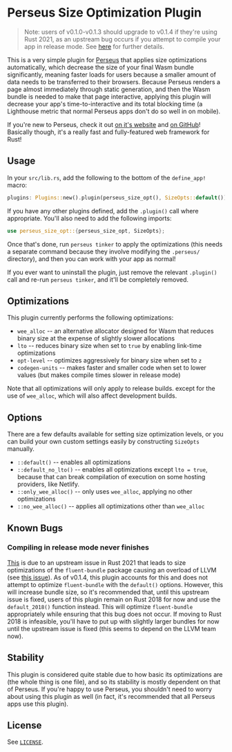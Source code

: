 # Perseus Size Optimization Plugin

> Note: users of v0.1.0-v0.1.3 should upgrade to v0.1.4 if they're using Rust 2021, as an upstream bug occurs if you attempt to compile your app in release mode. See [here](#compiling-in-release-mode-never-finishes) for further details.

This is a very simple plugin for [Perseus](https://arctic-hen7.github.io/perseus) that applies size optimizations automatically, which
decrease the size of your final Wasm bundle significantly, meaning faster loads for users because a smaller amount of data needs to be
transferred to their browsers. Because Perseus renders a page almost immediately through static generation, and then the Wasm bundle is
needed to make that page interactive, applying this plugin will decrease your app's time-to-interactive and its total blocking time
(a Lighthouse metric that normal Perseus apps don't do so well in on mobile).

If you're new to Perseus, check it out [on it's website](https://arctic-hen7.github.io/perseus) and [on GitHub](https://github.com/arctic-hen7/perseus)! Basically though, it's a really fast and fully-featured web framework for Rust!

## Usage

In your `src/lib.rs`, add the following to the bottom of the `define_app!` macro:

```rust
plugins: Plugins::new().plugin(perseus_size_opt(), SizeOpts::default())
```

If you have any other plugins defined, add the `.plugin()` call where appropriate. You'll also need to add the following imports:

```rust
use perseus_size_opt::{perseus_size_opt, SizeOpts};
```

Once that's done, run `perseus tinker` to apply the optimizations (this needs a separate command because they involve modifying the `.perseus/` directory), and then you can work with your app as normal!

If you ever want to uninstall the plugin, just remove the relevant `.plugin()` call and re-run `perseus tinker`, and it'll be completely removed.

## Optimizations

This plugin currently performs the following optimizations:

- `wee_alloc` -- an alternative allocator designed for Wasm that reduces binary size at the expense of slightly slower allocations
- `lto` -- reduces binary size when set to `true` by enabling link-time optimizations
- `opt-level` -- optimizes aggressively for binary size when set to `z`
- `codegen-units` -- makes faster and smaller code when set to lower values (but makes compile times slower in release mode)

Note that all optimizations will only apply to release builds. except for the use of `wee_alloc`, which will also affect development builds.

## Options

There are a few defaults available for setting size optimization levels, or you can build your own custom settings easily by constructing
`SizeOpts` manually.

- `::default()` -- enables all optimizations
- `::default_no_lto()` -- enables all optimizations except `lto = true`, because that can break compilation of execution on some hosting providers, like Netlify.
- `::only_wee_alloc()` -- only uses `wee_alloc`, applying no other optimizations
- `::no_wee_alloc()` -- applies all optimizations other than `wee_alloc`

## Known Bugs

### Compiling in release mode never finishes

[This](https://github.com/arctic-hen7/perseus/issues/83) is due to an upstream issue in Rust 2021 that leads to size optimizations of the `fluent-bundle` package causing an overload of LLVM (see [this issue](https://github.com/rust-lang/rust/issues/91011)). As of v0.1.4, this plugin accounts for this and does not attempt to optimize `fluent-bundle` with the `default()` options. However, this will increase bundle size, so it's recommended that, until this upstream issue is fixed, users of this plugin remain on Rust 2018 for now and use the `default_2018()` function instead. This will optimize `fluent-bundle` appropriately while ensuring that this bug does not occur. If moving to Rust 2018 is infeasible, you'll have to put up with slightly larger bundles for now until the upstream issue is fixed (this seems to depend on the LLVM team now).

## Stability

This plugin is considered quite stable due to how basic its optimizations are (the whole thing is one file), and so its stability is mostly dependent on that of Perseus. If you're happy to use Perseus, you shouldn't need to worry about using this plugin as well (in fact, it's recommended that all Perseus apps use this plugin).

## License

See [`LICENSE`](./LICENSE).
